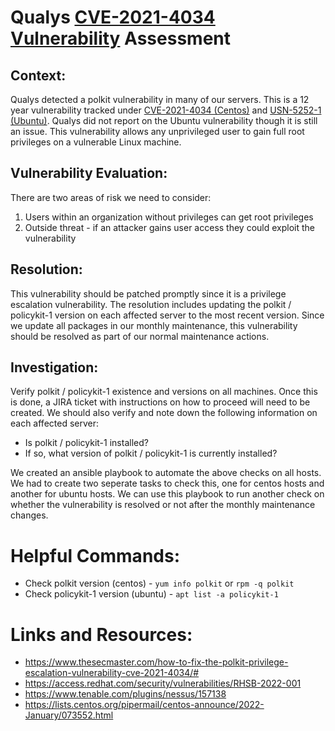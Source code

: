 # Qualys [CVE-2021-4034 Vulnerability](https://access.redhat.com/security/cve/CVE-2021-4034) Assessment

## Context:
Qualys detected a polkit vulnerability in many of our servers. This is a 12 year vulnerability tracked under [CVE-2021-4034 (Centos)](https://access.redhat.com/security/cve/CVE-2021-4034) and [USN-5252-1 (Ubuntu)](https://ubuntu.com/security/notices/USN-5252-1). Qualys did not report on the Ubuntu vulnerability though it is still an issue. This vulnerability allows any unprivileged user to gain full root privileges on a vulnerable Linux machine.

## Vulnerability Evaluation:
There are two areas of risk we need to consider:
1) Users within an organization without privileges can get root privileges 
2) Outside threat - if an attacker gains user access they could exploit the vulnerability

## Resolution:
This vulnerability should be patched promptly since it is a privilege escalation vulnerability. The resolution includes updating the polkit / policykit-1 version on each affected server to the most recent version. Since we update all packages in our monthly maintenance, this vulnerability should be resolved as part of our normal maintenance actions. 

## Investigation: 
Verify polkit / policykit-1 existence and versions on all machines. Once this is done, a JIRA ticket with instructions on how to proceed will need to be created. We should also verify and note down the following information on each affected server:

* Is polkit / policykit-1 installed?
* If so, what version of polkit / policykit-1 is currently installed?

We created an ansible playbook to automate the above checks on all hosts. We had to create two seperate tasks to check this, one for centos hosts and another for ubuntu hosts. We can use this playbook to run another check on whether the vulnerability is resolved or not after the monthly maintenance changes. 

# Helpful Commands:

* Check polkit version (centos) - `yum info polkit` or `rpm -q polkit`
* Check policykit-1 version (ubuntu) - `apt list -a policykit-1`

# Links and Resources: 

* https://www.thesecmaster.com/how-to-fix-the-polkit-privilege-escalation-vulnerability-cve-2021-4034/#
* https://access.redhat.com/security/vulnerabilities/RHSB-2022-001
* https://www.tenable.com/plugins/nessus/157138
* https://lists.centos.org/pipermail/centos-announce/2022-January/073552.html
